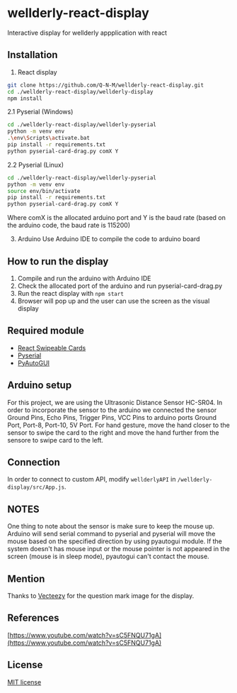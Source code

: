 # wellderly-react-display
Interactive display for wellderly appplication with react

## Installation

1. React display
```bash
git clone https://github.com/Q-N-M/wellderly-react-display.git
cd ./wellderly-react-display/wellderly-display
npm install
```

2.1 Pyserial (Windows)
```bash
cd ./wellderly-react-display/wellderly-pyserial
python -m venv env
.\env\Scripts\activate.bat
pip install -r requirements.txt
python pyserial-card-drag.py comX Y
```

2.2 Pyserial (Linux)
```bash
cd ./wellderly-react-display/wellderly-pyserial
python -m venv env
source env/bin/activate
pip install -r requirements.txt
python pyserial-card-drag.py comX Y
```

Where comX is the allocated arduino port and Y is the baud rate (based on the arduino code, the baud rate is 115200)

3. Arduino
Use Arduino IDE to compile the code to arduino board

## How to run the display

1. Compile and run the arduino with Arduino IDE
2. Check the allocated port of the arduino and run pyserial-card-drag.py 
3. Run the react display with `npm start`
4. Browser will pop up and the user can use the screen as the visual display

## Required module
* [React Swipeable Cards](https://github.com/ravelinx22/react-swipeable-cards)
* [Pyserial](https://pypi.org/project/pyserial/)
* [PyAutoGUI](https://pypi.org/project/PyAutoGUI/)

## Arduino setup

For this project, we are using the Ultrasonic Distance Sensor HC-SR04. In order to incorporate the sensor to the arduino we connected the sensor Ground Pins, Echo Pins, Trigger Pins, VCC Pins to arduino ports Ground Port, Port-8, Port-10, 5V Port. For hand gesture, move the hand closer to the sensor to swipe the card to the right and move the hand further from the sensore to swipe card to the left.

## Connection

In order to connect to custom API, modify `wellderlyAPI` in `/wellderly-display/src/App.js`.

## NOTES

One thing to note about the sensor is make sure to keep the mouse up. Arduino will send serial command to pyserial and pyserial will move the mouse based on the specified direction by using pyautogui module. If the system doesn't has mouse input or the mouse pointer is not appeared in the screen (mouse is in sleep mode), pyautogui can't contact the mouse.

## Mention
Thanks to [Vecteezy](https://www.vecteezy.com/vector-art/442722-question-mark-vector-icon) for the question mark image for the display.

## References
[https://www.youtube.com/watch?v=sC5FNQU71gA](https://www.youtube.com/watch?v=sC5FNQU71gA)

## License
[MIT license](https://github.com/Q-N-M/wellderly-react-display/blob/main/LICENSE)
